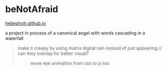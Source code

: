 # beNotAfraid
<a href="https://hebephoh.github.io/">hebephoh.github.io</a>

a project in process of a canonical angel with words cascading in a waterfall

> make it creepy by using matrix digital rain instead of just appearing // can they overlap for better visual?
>>move eye animation from css to js too
